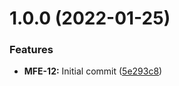 # 1.0.0 (2022-01-25)


### Features

* **MFE-12:** Initial commit ([5e293c8](https://github.com/awazevr/mfe-deploy-newrelic-action/commit/5e293c8153899ee2c187a75cc256dd27ee6a948f))

